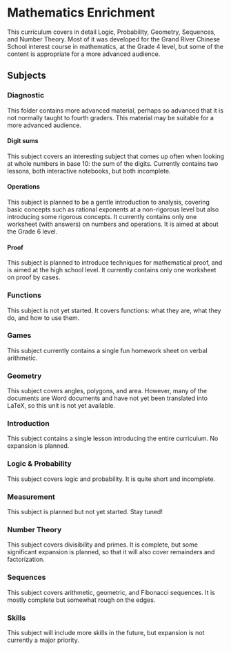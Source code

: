 # Mathematics Enrichment

This curriculum covers in detail Logic, Probability, Geometry, Sequences, and
Number Theory. Most of it was developed for the Grand River Chinese School
interest course in mathematics, at the Grade 4 level, but some of the content is
appropriate for a more advanced audience.

## Subjects

### Diagnostic

This folder contains more advanced material, perhaps so advanced that it is not
normally taught to fourth graders. This material may be suitable for a more
advanced audience.

#### Digit sums

This subject covers an interesting subject that comes up often when looking at
whole numbers in base 10: the sum of the digits. Currently contains two lessons,
both interactive notebooks, but both incomplete.

#### Operations

This subject is planned to be a gentle introduction to analysis, covering basic
concepts such as rational exponents at a non-rigorous level but also introducing
some rigorous concepts. It currently contains only one worksheet (with answers)
on numbers and operations. It is aimed at about the Grade 6 level.

#### Proof

This subject is planned to introduce techniques for mathematical proof, and is
aimed at the high school level. It currently contains only one worksheet on
proof by cases.

### Functions

This subject is not yet started. It covers functions: what they are, what they
do, and how to use them.

### Games

This subject currently contains a single fun homework sheet on verbal
arithmetic.

### Geometry

This subject covers angles, polygons, and area. However, many of the documents
are Word documents and have not yet been translated into LaTeX, so this unit is
not yet available.

### Introduction

This subject contains a single lesson introducing the entire curriculum. No
expansion is planned.

### Logic & Probability

This subject covers logic and probability. It is quite short and incomplete.

### Measurement

This subject is planned but not yet started. Stay tuned!

### Number Theory

This subject covers divisibility and primes. It is complete, but some
significant expansion is planned, so that it will also cover remainders and
factorization.

### Sequences

This subject covers arithmetic, geometric, and Fibonacci sequences. It is mostly
complete but somewhat rough on the edges.

### Skills

This subject will include more skills in the future, but expansion is not
currently a major priority.
